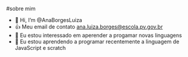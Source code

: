 #sobre mim 
- 👋 Hi, I’m @AnaBorgesLuiza
- 👍 Meu email de contato ana.luiza.borges@escola.pv.gov.br
- 👀 Eu estou interessado em aperender a progamar novas linguagens
- 🌱 Eu estou aprendendo a programar recentemente a linguagem de JavaScript e scratch




